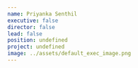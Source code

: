 ```yaml
---
name: Priyanka Senthil
executive: false
director: false
lead: false
position: undefined
project: undefined
image: ../assets/default_exec_image.png
---
```

